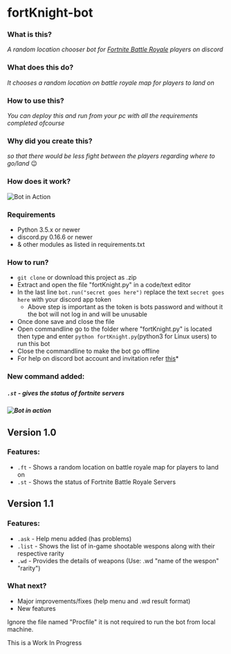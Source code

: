 # fortKnight-bot

### What is this?
*A random location chooser bot for [Fortnite Battle Royale](https://www.epicgames.com/fortnite/en-US/buy-now/battle-royale) players on discord* 
### What does this do?
*It chooses a random location on battle royale map for players to land on*

### How to use this?
*You can deploy this and run from your pc with all the requirements completed ofcourse*

### Why did you create this?
*so that there would be less fight between the players regarding where to go/land* 😉

### How does it work?
![Bot in Action](https://i.imgur.com/HJEEjqB.png)


### Requirements
* Python 3.5.x or newer
* discord.py 0.16.6 or newer
* & other modules as listed in requirements.txt

### How to run?
* `git clone` or download this project as .zip
* Extract and open the file "fortKnight.py" in a code/text editor
* In the last line `bot.run("secret goes here")` replace the text `secret goes here` with your discord app token
  * Above step is important as the token is bots password and without it the bot will not log in and will be unusable
* Once done save and close the file
* Open commandline go to the folder where "fortKnight.py" is located then type and enter `python fortKnight.py`(python3 for Linux users) to run this bot
* Close the commandline to make the bot go offline
* For help on discord bot account and invitation refer [this](https://github.com/Chikachi/DiscordIntegration/wiki/How-to-get-a-token-and-channel-ID-for-Discord)*

### New command added:
##### `.st` - *gives the status of fortnite servers*
##### ![Bot in action](https://i.imgur.com/o3Msw3X.png)

## Version 1.0
### Features:
* `.ft` - Shows a random location on battle royale map for players to land on
* `.st` - Shows the status of Fortnite Battle Royale Servers

## Version 1.1
### Features:
* `.ask` - Help menu added (has problems)
* `.list` - Shows the list of in-game shootable wespons along with their respective rarity
* `.wd` - Provides the details of weapons (Use: .wd "name of the wespon" "rarity")

### What next?
* Major improvements/fixes (help menu and .wd result format)
* New features


Ignore the file named "Procfile" it is not required to run the bot from local machine.

This is a Work In Progress
